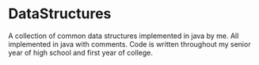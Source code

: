 # DataStructures

A collection of common data structures implemented in java by me.
All implemented in java with comments. Code is written throughout my senior year of high school and first year of college.
